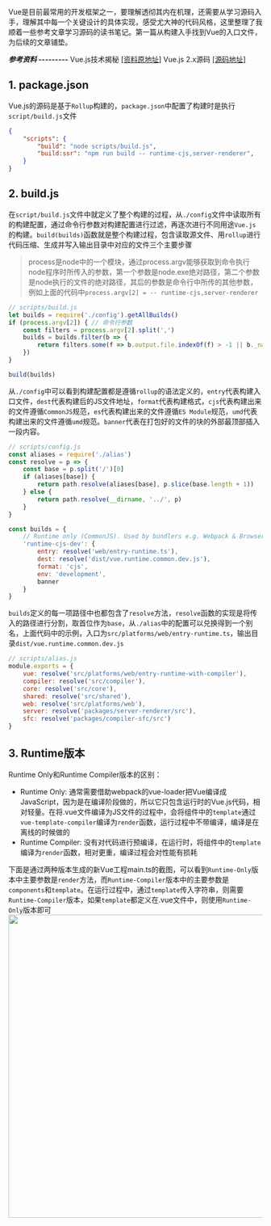 <!-- ---
title: Vue2.0原理理解 (一)：Vue构建
date: 2022-06-15
tags: JavaScript, Vue
set: VueSourceCode
--- -->


Vue是目前最常用的开发框架之一，要理解透彻其内在机理，还需要从学习源码入手，理解其中每一个关键设计的具体实现，感受尤大神的代码风格，这里整理了我顺着一些参考文章学习源码的读书笔记。第一篇从构建入手找到Vue的入口文件，为后续的文章铺垫。

***参考资料 ---------***
Vue.js技术揭秘 <a href="https://ustbhuangyi.github.io/vue-analysis/" target="_blank">[资料原地址]</a>
Vue.js 2.x源码 <a href="https://github.com/vuejs/vue" target="_blank">[源码地址]</a>

## 1. package.json

Vue.js的源码是基于`Rollup`构建的，`package.json`中配置了构建时是执行`script/build.js`文件

```json
{
    "scripts": {
        "build": "node scripts/build.js",
        "build:ssr": "npm run build -- runtime-cjs,server-renderer",
    }
}
```
## 2. build.js
在`script/build.js`文件中就定义了整个构建的过程，从`./config`文件中读取所有的构建配置，通过命令行参数对构建配置进行过滤，再逐次进行不同用途`Vue.js`的构建。`build(builds)`函数就是整个构建过程，包含读取源文件、用`rollup`进行代码压缩、生成并写入输出目录中对应的文件三个主要步骤

> process是node中的一个模块，通过process.argv能够获取到命令执行node程序时所传入的参数，第一个参数是node.exe绝对路径，第二个参数是node执行的文件的绝对路径，其后的参数是命令行中所传的其他参数，例如上面的代码中`process.argv[2] = -- runtime-cjs,server-renderer`

```javascript
// scripts/build.js
let builds = require('./config').getAllBuilds()
if (process.argv[2]) { // 命令行参数
    const filters = process.argv[2].split(',')
    builds = builds.filter(b => {
        return filters.some(f => b.output.file.indexOf(f) > -1 || b._name.indexOf(f) > -1)
    })
}

build(builds)
```

从`./config`中可以看到构建配置都是遵循`rollup`的语法定义的，`entry`代表构建入口文件，`dest`代表构建后的JS文件地址，`format`代表构建格式，`cjs`代表构建出来的文件遵循`CommonJS`规范，`es`代表构建出来的文件遵循`ES Module`规范，`umd`代表构建出来的文件遵循`umd`规范。`banner`代表在打包好的文件的块的外部最顶部插入一段内容。

```javascript
// scripts/config.js
const aliases = require('./alias')
const resolve = p => {
    const base = p.split('/')[0]
    if (aliases[base]) {
        return path.resolve(aliases[base], p.slice(base.length + 1))
    } else {
        return path.resolve(__dirname, '../', p)
    }
}

const builds = {
    // Runtime only (CommonJS). Used by bundlers e.g. Webpack & Browserify
    'runtime-cjs-dev': {
        entry: resolve('web/entry-runtime.ts'),
        dest: resolve('dist/vue.runtime.common.dev.js'),
        format: 'cjs',
        env: 'development',
        banner
    }
}
```

`builds`定义的每一项路径中也都包含了`resolve`方法，`resolve`函数的实现是将传入的路径进行分割，取首位作为`base`，从`./alias`中的配置可以兑换得到一个别名，上面代码中的示例，入口为`src/platforms/web/entry-runtime.ts`，输出目录`dist/vue.runtime.common.dev.js`

```javascript
// scripts/alias.js
module.exports = {
    vue: resolve('src/platforms/web/entry-runtime-with-compiler'),
    compiler: resolve('src/compiler'),
    core: resolve('src/core'),
    shared: resolve('src/shared'),
    web: resolve('src/platforms/web'),
    server: resolve('packages/server-renderer/src'),
    sfc: resolve('packages/compiler-sfc/src')
}
```
## 3. Runtime版本

Runtime Only和Runtime Compiler版本的区别：
* Runtime Only: 通常需要借助webpack的vue-loader把Vue编译成JavaScript，因为是在编译阶段做的，所以它只包含运行时的Vue.js代码，相对轻量。在将.vue文件编译为JS文件的过程中，会将组件中的`template`通过`vue-template-compiler`编译为`render`函数，运行过程中不带编译，编译是在离线的时候做的
* Runtime Compiler: 没有对代码进行预编译，在运行时，将组件中的`template`编译为`render`函数，相对更重，编译过程会对性能有损耗
 
下面是通过两种版本生成的新Vue工程main.ts的截图，可以看到`Runtime-Only`版本中主要参数是`render`方法，而`Runtime-Compiler`版本中的主要参数是`components`和`template`。在运行过程中，通过`template`传入字符串，则需要`Runtime-Compiler`版本，如果`template`都定义在.vue文件中，则使用`Runtime-Only`版本即可
<img style="width:600px;" class="center" src="https://zhangmingemma.github.io/dist/images/2022-06-15/1.png">
